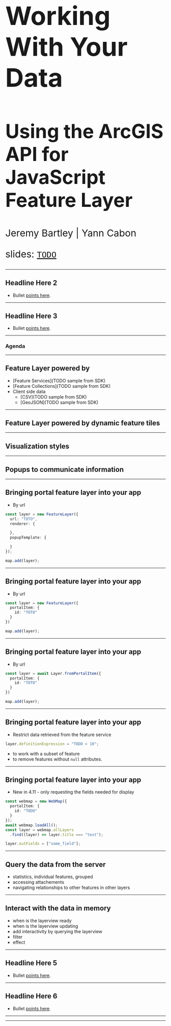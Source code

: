 <!-- .slide: data-background="../reveal.js/img/2019/devsummit/bg-1.png" -->

<h1 style="text-align: left; font-size: 80px;">Working With Your Data</h1>
<h2 style="text-align: left; font-size: 60px;">Using the ArcGIS API for JavaScript Feature Layer</h2>
<p style="text-align: left; font-size: 30px;">Jeremy Bartley | Yann Cabon</p>
    <p style="text-align: left; font-size: 30px;">slides: <a href=""><code>TODO</code></a></p>

---

<!-- .slide: data-background="../reveal.js/img/2019/devsummit/bg-2.png" -->

## Headline Here 2

* Bullet [points here](http://hakim.se).

---

<!-- .slide: data-background="../reveal.js/img/2019/devsummit/bg-3.png" -->

## Headline Here 3

* Bullet [points here](http://hakim.se).

---

### Agenda

---

## Feature Layer powered by

* [Feature Services](TODO sample from SDK)
* [Feature Collections](TODO sample from SDK)
* Client side data
  * [CSV](TODO sample from SDK)
  * [GeoJSON](TODO sample from SDK)

---

## Feature Layer powered by dynamic feature tiles

---

## Visualization styles

---

## Popups to communicate information

---

## Bringing portal feature layer into your app

* By url

```ts
const layer = new FeatureLayer({
  url: "TOTO",
  renderer: {

  },
  popupTemplate: {

  }
});

map.add(layer);
```

---

## Bringing portal feature layer into your app

* By url

```ts
const layer = new FeatureLayer({
  portalItem: {
    id: "TOTO"
  }
})

map.add(layer);
```

---

## Bringing portal feature layer into your app

* By url

```ts
const layer = await Layer.fromPortalItem({
  portalItem: {
    id: "TOTO"
  }
})

map.add(layer);
```

---

## Bringing portal feature layer into your app

* Restrict data retrieved from the feature service

```ts
layer.definitionExpression = "TODO < 10";
```

* to work with a subset of feature
* to remove features without `null` attributes.

---

## Bringing portal feature layer into your app

* New in 4.11 - only requesting the fields needed for display

```ts
const webmap = new WebMap({
  portalItem: {
    id: "TODO"
  }
});
await webmap.loadAll();
const layer = webmap.allLayers
  .find((layer) => layer.title === "test");

layer.outFields = ["some_field"];
```

---

## Query the data from the server

* statistics, individual features, grouped
* accessing attachements
* navigating relationships to other features in other layers

---

## Interact with the data in memory

* when is the layerview ready
* when is the layerview updating
* add interactivity by querying the layerview
* filter
* effect

---

<!-- .slide: data-background="../reveal.js/img/2019/devsummit/bg-5.png" -->

## Headline Here 5

* Bullet [points here](http://hakim.se).

---

<!-- .slide: data-background="../reveal.js/img/2019/devsummit/bg-6.png" -->

## Headline Here 6

* Bullet [points here](http://hakim.se).

---

<!-- .slide: data-background="../reveal.js/img/2019/devsummit/bg-esri.png" -->

---

<!-- .slide: data-background="../reveal.js/img/2019/devsummit/bg-rating.png" -->